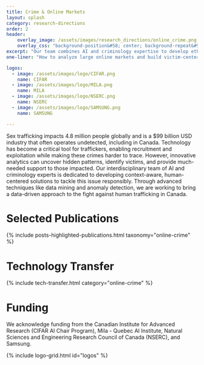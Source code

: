 ```yaml
---
title: Crime & Online Markets
layout: splash
category: research-directions
order: 2
header:
    overlay_image: /assets/images/research_directions/online_crime.png
    overlay_css: "background-position&#58; center; background-repeat&#58; no-repeat; background-size&#58; contain"
excerpt: "Our team combines AI and criminology expertise to develop ethical, human-centered tools that detect and counteract sex trafficking. Driven by a commitment to responsible research, we aim to bridge technology gaps and support victims in Canada and beyond."
one-liner: "How to analyze large online markets and build victim-centered tools for countering sex-trafficking?" 

logos:
  - image: /assets/images/logo/CIFAR.png
    name: CIFAR
  - image: /assets/images/logo/MILA.png
    name: MILA
  - image: /assets/images/logo/NSERC.png
    name: NSERC
  - image: /assets/images/logo/SAMSUNG.png
    name: SAMSUNG

---
```


Sex trafficking impacts 4.8 million people globally and is a $99 billion USD industry that often operates undetected, including in Canada. Technology has become a critical tool for traffickers, enabling recruitment and exploitation while making these crimes harder to trace. However, innovative analytics can uncover hidden patterns, identify victims, and provide much-needed support to those impacted. Our interdisciplinary team of AI and criminology experts is dedicated to developing context-aware, human-centered solutions to tackle this issue responsibly. Through advanced techniques like data mining and anomaly detection, we are working to bring a data-driven approach to the fight against human trafficking in Canada.

# Selected Publications

{% include posts-highlighted-publications.html taxonomy="online-crime" %}

# Technology Transfer

{% include tech-transfer.html category="online-crime" %}

# Funding

We acknowledge funding from the Canadian Institute for Advanced Research (CIFAR AI Chair Program), Mila - Quebec AI Institute, Natural Sciences and Engineering Research Council of Canada (NSERC), and Samsung. 

{% include logo-grid.html id="logos" %}
